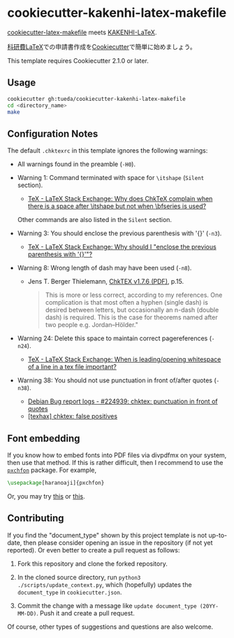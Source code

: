 cookiecutter-kakenhi-latex-makefile
===================================

[cookiecutter-latex-makefile](https://github.com/tueda/cookiecutter-latex-makefile)
meets
[KAKENHI-LaTeX](http://osksn2.hep.sci.osaka-u.ac.jp/~taku/kakenhiLaTeX/).

[科研費LaTeX](https://osksn2.hep.sci.osaka-u.ac.jp/~taku/kakenhiLaTeX/)での申請書作成を[Cookiecutter](https://github.com/cookiecutter/cookiecutter)で簡単に始めましょう。


This template requires Cookiecutter 2.1.0 or later.

Usage
-----

```bash
cookiecutter gh:tueda/cookiecutter-kakenhi-latex-makefile
cd <directory_name>
make
```

Configuration Notes
-------------------

The default `.chktexrc` in this template ignores the following warnings:
- All warnings found in the preamble (`-H0`).
- Warning 1: Command terminated with space for `\itshape` (`Silent` section).
    * [TeX - LaTeX Stack Exchange: Why does ChkTeX complain when there is a space after \itshape but not when \bfseries is used?](https://tex.stackexchange.com/q/627808)

  Other commands are also listed in the `Silent` section.
- Warning 3: You should enclose the previous parenthesis with '{}' (`-n3`).
    * [TeX - LaTeX Stack Exchange: Why should I "enclose the previous parenthesis with '{}'"?](https://tex.stackexchange.com/a/529940)
- Warning 8: Wrong length of dash may have been used (`-n8`).
    * Jens T. Berger Thielemann, [ChkTEX v1.7.6 (PDF)](http://mirrors.ctan.org/systems/doc/chktex/ChkTeX.pdf), p.15.
      > This is more or less correct, according to my references. One
      > complication is that most often a hyphen (single dash) is
      > desired between letters, but occasionally an n-dash (double
      > dash) is required. This is the case for theorems named after
      > two people e.g. Jordan–Hölder."
- Warning 24: Delete this space to maintain correct pagereferences (`-n24`).
    * [TeX - LaTeX Stack Exchange: When is leading/opening whitespace of a line
      in a tex file important?](https://tex.stackexchange.com/a/264115)
- Warning 38: You should not use punctuation in front of/after quotes (`-n38`).
    * [Debian Bug report logs - #224939: chktex: punctuation in front of quotes](https://bugs.debian.org/cgi-bin/bugreport.cgi?bug=224939)
    * [[texhax] chktex: false positives](https://tug.org/pipermail/texhax/2003-December/001423.html)


Font embedding
--------------

If you know how to embed fonts into PDF files via divpdfmx on your system, then use that method.
If this is rather difficult, then I recommend to use the [`pxchfon`](https://github.com/zr-tex8r/PXchfon) package.
For example,
```latex
\usepackage[haranoaji]{pxchfon}
```
Or, you may try [this](https://github.com/tueda/makefile4latex/wiki#embedding-ipaex-fonts) or
[this](https://github.com/tueda/makefile4latex/wiki#embedding-ms-fonts-on-wslcygwin).


Contributing
------------

If you find the "document_type" shown by this project template is not up-to-date,
then please consider opening an issue in the repository (if not yet reported).
Or even better to create a pull request as follows:

1. Fork this repository and clone the forked repository.

2. In the cloned source directory, run `python3 ./scripts/update_context.py`,
   which (hopefully) updates the `document_type` in `cookiecutter.json`.

3. Commit the change with a message like `update document_type (20YY-MM-DD)`.
   Push it and create a pull request.

Of course, other types of suggestions and questions are also welcome.

